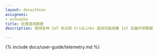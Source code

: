 ```yaml
---
layout: docwithnav
assignees:
- ashvayka
title: 处理遥测数据
description: 使用各种 IoT 协议和 GridLinks 遥测功能收集 IoT 设备时序数据

---
```


{% include docs/user-guide/telemetry.md %}